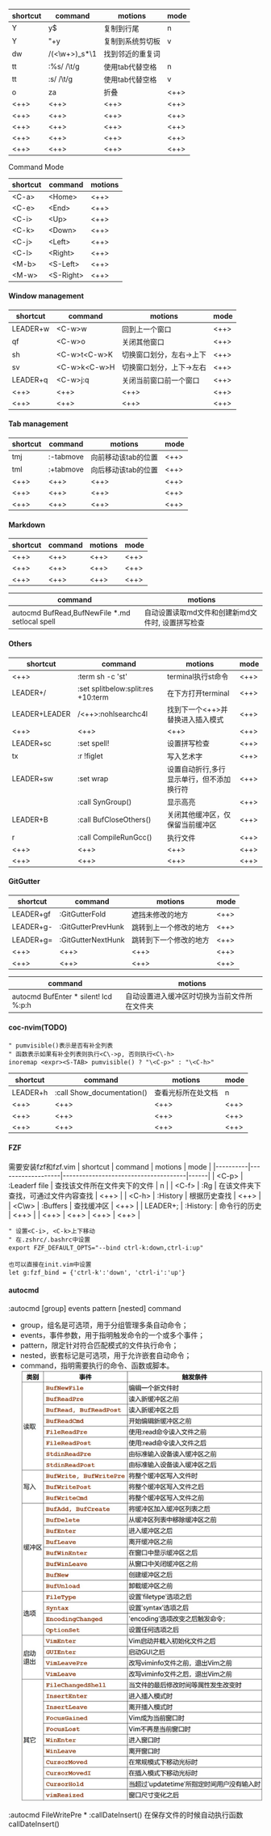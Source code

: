 | shortcut   | command             | motions          | mode |
|------------|---------------------|------------------|------|
| Y          | y$                  | 复制到行尾       | n    |
| Y          | "+y                 | 复制到系统剪切板 | v    |
| <LEADER>dw | /\(\<\w\+\>\)\_s*\1 | 找到邻近的重复词 |      |
| <LEADER>tt | :%s/    /\t/g       | 使用tab代替空格     | n    |
| <LEADER>tt | :s/    /\t/g        | 使用tab代替空格     | v    |
| <LEADER>o  | za                  | 折叠             | <++> |
| <++>       | <++>                | <++>             | <++> |
| <++>       | <++>                | <++>             | <++> |
| <++>       | <++>                | <++>             | <++> |
| <++>       | <++>                | <++>             | <++> |
| <++>       | <++>                | <++>             | <++> |


Command Mode

| shortcut | command      | motions |
|----------|--------------|---------|
| <C\-a>   | \<Home\>     | <++>    |
| <C\-e>   | \<End\>      | <++>    |
| <C\-i>   | \<Up\>       | <++>    |
| <C\-k>   | \<Down\>     | <++>    |
| <C\-j>   | \<Left\>     | <++>    |
| <C\-l>   | \<Right\>    | <++>    |
| <M\-b>   | \<S\-Left\>  | <++>    |
| <M\-w>   | \<S\-Right\> | <++>    |

#### Window management
| shortcut | command        | motions                  | mode |
|----------|----------------|--------------------------|------|
| LEADER+w | <C\-w>w        | 回到上一个窗口           | <++> |
| qf       | <C\-w>o        | 关闭其他窗口             | <++> |
| sh       | <C\-w>t<C\-w>K | 切换窗口划分，左右->上下 | <++> |
| sv       | <C\-w>k<C\-w>H | 切换窗口划分，上下->左右 | <++> |
| LEADER+q | <C\-w>j:q<CR>  | 关闭当前窗口前一个窗口   | <++> |
| <++>     | <++>           | <++>                     | <++> |
| <++>     | <++>           | <++>                     | <++> |

#### Tab management
| shortcut | command       | motions             | mode |
|----------|---------------|---------------------|------|
| tmj      | :-tabmove<CR> | 向前移动该tab的位置 | <++> |
| tml      | :+tabmove<CR> | 向后移动该tab的位置 | <++> |
| <++>     | <++>          | <++>                | <++> |
| <++>     | <++>          | <++>                | <++> |
| <++>     | <++>          | <++>                | <++> |

#### Markdown
| shortcut | command | motions | mode |
|----------|---------|---------|------|
| <++>     | <++>    | <++>    | <++> |
| <++>     | <++>    | <++>    | <++> |
| <++>     | <++>    | <++>    | <++> |

| command                                         | motions                                          |
|-------------------------------------------------|--------------------------------------------------|
| autocmd BufRead,BufNewFile \*.md setlocal spell | 自动设置读取md文件和创建新md文件时, 设置拼写检查 |


#### Others
| shortcut      | command                                            | motions                                   | mode |
|---------------|----------------------------------------------------|-------------------------------------------|------|
| <++>          | :term sh -c 'st'                                   | terminal执行st命令                        | <++> |
| LEADER+/      | :set splitbelow<CR>:split<CR>:res +10<CR>:term<CR> | 在下方打开terminal                        | <++> |
| LEADER+LEADER | <Esc>/<++><CR>:nohlsearch<CR>c4l                   | 找到下一个<++>并替换进入插入模式          | <++> |
| <++>          | <++>                                               | <++>                                      | <++> |
| LEADER+sc     | :set spell!<CR>                                    | 设置拼写检查                              | <++> |
| tx            | :r !figlet                                         | 写入艺术字                                | <++> |
| LEADER+sw     | :set wrap<CR>                                      | 设置自动折行,多行显示单行，但不添加换行符 | <++> |
| <F10>         | :call SynGroup()<CR>                               | 显示高亮                                  | <++> |
| LEADER+B      | :call BufCloseOthers()<CR>                         | 关闭其他缓冲区，仅保留当前缓冲区          | <++> |
| r             | :call CompileRunGcc()<CR>                          | 执行文件                                  | <++> |
| <++>          | <++>                                               | <++>                                      | <++> |
| <++>          | <++>                                               | <++>                                      | <++> |

#### GitGutter
| shortcut  | command                | motions                | mode |
|-----------|------------------------|------------------------|------|
| LEADER+gf | :GitGutterFold<CR>     | 遮挡未修改的地方       | <++> |
| LEADER+g- | :GitGutterPrevHunk<CR> | 跳转到上一个修改的地方 | <++> |
| LEADER+g= | :GitGutterNextHunk<CR> | 跳转到下一个修改的地方 | <++> |
| <++>      | <++>                   | <++>                   | <++> |
| <++>      | <++>                   | <++>                   | <++> |

| command                              | motions                                      |
|--------------------------------------|----------------------------------------------|
| autocmd BufEnter * silent! lcd %:p:h | 自动设置进入缓冲区时切换为当前文件所在文件夹 |


#### coc-nvim(TODO)
```vim
" pumvisible()表示是否有补全列表
" 函数表示如果有补全列表则执行<C\->p, 否则执行<C\-h>
inoremap <expr><S-TAB> pumvisible() ? "\<C-p>" : "\<C-h>"
```
| shortcut | command                        | motions            | mode |
|----------|--------------------------------|--------------------|------|
| LEADER+h | :call Show_documentation()<CR> | 查看光标所在处文档 | n    |
| <++>     | <++>                           | <++>               | <++> |
| <++>     | <++>                           | <++>               | <++> |
| <++>     | <++>                           | <++>               | <++> |

#### FZF
需要安装fzf和fzf.vim
| shortcut | command           | motions                              | mode |
|----------|-------------------|--------------------------------------|------|
| <C\-p>   | :Leaderf file<CR> | 查找该文件所在文件夹下的文件         | n    |
| <C\-f>   | :Rg<CR>           | 在该文件夹下查找，可通过文件内容查找 | <++> |
| <C\-h>   | :History<CR>      | 根据历史查找                         | <++> |
| <C\w>    | :Buffers<CR>      | 查找缓冲区                           | <++> |
| LEADER+; | :History:<CR>     | 命令行的历史                        | <++> |
| <++>     | <++>              | <++>                                 | <++> |

```vim
" 设置<C-i>, <C-k>上下移动
" 在.zshrc/.bashrc中设置
export FZF_DEFAULT_OPTS="--bind ctrl-k:down,ctrl-i:up"

也可以直接在init.vim中设置
let g:fzf_bind = {'ctrl-k':'down', 'ctrl-i':'up'}
```


#### autocmd
:autocmd [group] events pattern [nested] command
- group，组名是可选项，用于分组管理多条自动命令；
- events，事件参数，用于指明触发命令的一个或多个事件；
- pattern，限定针对符合匹配模式的文件执行命令；
- nested，嵌套标记是可选项，用于允许嵌套自动命令；
- command，指明需要执行的命令、函数或脚本。
![autocmd](./imgs/autocmd.jpg) 

:autocmd FileWritePre * :callDateInsert()<CR>
在保存文件的时候自动执行函数callDateInsert()
